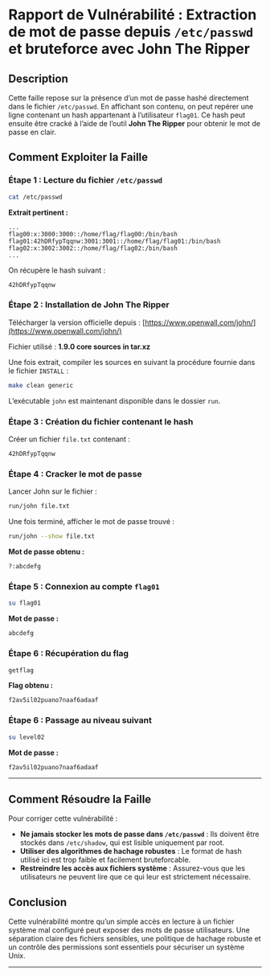 # Rapport de Vulnérabilité : Extraction de mot de passe depuis `/etc/passwd` et bruteforce avec John The Ripper

## Description

Cette faille repose sur la présence d’un mot de passe hashé directement dans le fichier `/etc/passwd`. En affichant son contenu, on peut repérer une ligne contenant un hash appartenant à l’utilisateur `flag01`. Ce hash peut ensuite être cracké à l’aide de l’outil **John The Ripper** pour obtenir le mot de passe en clair.

## Comment Exploiter la Faille

### Étape 1 : Lecture du fichier `/etc/passwd`

```bash
cat /etc/passwd
```

**Extrait pertinent :**

```
...
flag00:x:3000:3000::/home/flag/flag00:/bin/bash  
flag01:42hDRfypTqqnw:3001:3001::/home/flag/flag01:/bin/bash  
flag02:x:3002:3002::/home/flag/flag02:/bin/bash 
... 
```

On récupère le hash suivant :

```
42hDRfypTqqnw
```

### Étape 2 : Installation de John The Ripper

Télécharger la version officielle depuis :
[https://www.openwall.com/john/](https://www.openwall.com/john/)

Fichier utilisé :
**1.9.0 core sources in tar.xz**

Une fois extrait, compiler les sources en suivant la procédure fournie dans le fichier `INSTALL` :

```bash
make clean generic
```

L’exécutable `john` est maintenant disponible dans le dossier `run`.

### Étape 3 : Création du fichier contenant le hash

Créer un fichier `file.txt` contenant :

```
42hDRfypTqqnw
```

### Étape 4 : Cracker le mot de passe

Lancer John sur le fichier :

```bash
run/john file.txt
```

Une fois terminé, afficher le mot de passe trouvé :

```bash
run/john --show file.txt
```

**Mot de passe obtenu :**

```
?:abcdefg
```

### Étape 5 : Connexion au compte `flag01`

```bash
su flag01
```

**Mot de passe :**

```
abcdefg
```

### Étape 6 : Récupération du flag

```bash
getflag
```

**Flag obtenu :**

```
f2av5il02puano7naaf6adaaf
```

### Étape 6 : Passage au niveau suivant

```bash
su level02
```

**Mot de passe :**

```
f2av5il02puano7naaf6adaaf
```

---

## Comment Résoudre la Faille

Pour corriger cette vulnérabilité :

* **Ne jamais stocker les mots de passe dans `/etc/passwd`** : Ils doivent être stockés dans `/etc/shadow`, qui est lisible uniquement par root.
* **Utiliser des algorithmes de hachage robustes** : Le format de hash utilisé ici est trop faible et facilement bruteforcable.
* **Restreindre les accès aux fichiers système** : Assurez-vous que les utilisateurs ne peuvent lire que ce qui leur est strictement nécessaire.

## Conclusion

Cette vulnérabilité montre qu’un simple accès en lecture à un fichier système mal configuré peut exposer des mots de passe utilisateurs. Une séparation claire des fichiers sensibles, une politique de hachage robuste et un contrôle des permissions sont essentiels pour sécuriser un système Unix.

---